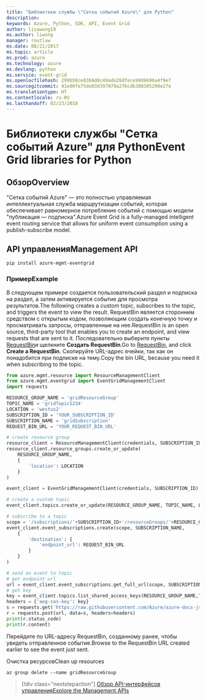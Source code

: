 ```yaml
---
title: "Библиотеки службы \"Сетка событий Azure\" для Python"
description: 
keywords: Azure, Python, SDK, API, Event Grid
author: lisawong19
ms.author: liwong
manager: routlaw
ms.date: 08/21/2017
ms.topic: article
ms.prod: azure
ms.technology: azure
ms.devlang: python
ms.service: event-grid
ms.openlocfilehash: 299b50ce8366d0c49ade28dfece98d6696a4f9ef
ms.sourcegitcommit: 41e90fe75de03d397079a276cdb388305290e27e
ms.translationtype: HT
ms.contentlocale: ru-RU
ms.lasthandoff: 02/23/2018
---
```

# <a name="event-grid-libraries-for-python"></a><span data-ttu-id="344ea-103">Библиотеки службы "Сетка событий Azure" для Python</span><span class="sxs-lookup"><span data-stu-id="344ea-103">Event Grid libraries for Python</span></span>

## <a name="overview"></a><span data-ttu-id="344ea-104">Обзор</span><span class="sxs-lookup"><span data-stu-id="344ea-104">Overview</span></span>
<span data-ttu-id="344ea-105">"Сетка событий Azure" — это полностью управляемая интеллектуальная служба маршрутизации событий, которая обеспечивает равномерное потребление событий с помощью модели "публикация — подписка".</span><span class="sxs-lookup"><span data-stu-id="344ea-105">Azure Event Grid is a fully-managed intelligent event routing service that allows for uniform event consumption using a publish-subscribe model.</span></span>

## <a name="management-api"></a><span data-ttu-id="344ea-106">API управления</span><span class="sxs-lookup"><span data-stu-id="344ea-106">Management API</span></span>
```bash
pip install azure-mgmt-eventgrid
```

### <a name="example"></a><span data-ttu-id="344ea-107">Пример</span><span class="sxs-lookup"><span data-stu-id="344ea-107">Example</span></span>
<span data-ttu-id="344ea-108">В следующем примере создается пользовательский раздел и подписка на раздел, а затем активируется событие для просмотра результатов.</span><span class="sxs-lookup"><span data-stu-id="344ea-108">The following creates a custom topic, subscribes to the topic, and triggers the event to view the result.</span></span> <span data-ttu-id="344ea-109">RequestBin является сторонним средством с открытым кодом, позволяющим создать конечную точку и просматривать запросы, отправленные на нее.</span><span class="sxs-lookup"><span data-stu-id="344ea-109">RequestBin is an open source, third-party tool that enables you to create an endpoint, and view requests that are sent to it.</span></span> <span data-ttu-id="344ea-110">Последовательно выберите пункты [RequestBin](https://requestb.in/)и щелкните **Создать RequestBin**.</span><span class="sxs-lookup"><span data-stu-id="344ea-110">Go to [RequestBin](https://requestb.in/), and click **Create a RequestBin**.</span></span> <span data-ttu-id="344ea-111">Скопируйте URL-адрес ячейки, так как он понадобится при подписке на тему.</span><span class="sxs-lookup"><span data-stu-id="344ea-111">Copy the bin URL, because you need it when subscribing to the topic.</span></span>

```python
from azure.mgmt.resource import ResourceManagementClient
from azure.mgmt.eventgrid import EventGridManagementClient
import requests

RESOURCE_GROUP_NAME = 'gridResourceGroup'
TOPIC_NAME = 'gridTopic1234'
LOCATION = 'westus2'
SUBSCRIPTION_ID = 'YOUR_SUBSCRIPTION_ID'
SUBSCRIPTION_NAME = 'gridSubscription'
REQUEST_BIN_URL = 'YOUR_REQUEST_BIN_URL'

# create resource group
resource_client = ResourceManagementClient(credentials, SUBSCRIPTION_ID)
resource_client.resource_groups.create_or_update(
    RESOURCE_GROUP_NAME,
    {
        'location': LOCATION
    }
)

event_client = EventGridManagementClient(credentials, SUBSCRIPTION_ID)

# create a custom topic
event_client.topics.create_or_update(RESOURCE_GROUP_NAME, TOPIC_NAME, LOCATION)

# subscribe to a topic
scope = '/subscriptions/'+SUBSCRIPTION_ID+'/resourceGroups/'+RESOURCE_GROUP_NAME+'/providers/Microsoft.EventGrid/topics/'+TOPIC_NAME
event_client.event_subscriptions.create(scope, SUBSCRIPTION_NAME,
    {
        'destination': {
            'endpoint_url': REQUEST_BIN_URL
        }
    }
)

# send an event to topic
# get endpoint url
url = event_client.event_subscriptions.get_full_url(scope, SUBSCRIPTION_NAME).endpoint_url
# get key
key = event_client.topics.list_shared_access_keys(RESOURCE_GROUP_NAME,TOPIC_NAME).key1
headers = {'aeg-sas-key': key}
s = requests.get('https://raw.githubusercontent.com/Azure/azure-docs-json-samples/master/event-grid/customevent.json')
r = requests.post(url, data=s, headers=headers)
print(r.status_code)
print(r.content)
```
<span data-ttu-id="344ea-112">Перейдите по URL-адресу RequestBin, созданному ранее, чтобы увидеть отправленное событие.</span><span class="sxs-lookup"><span data-stu-id="344ea-112">Browse to the RequestBin URL created earlier to see the event just sent.</span></span>

<span data-ttu-id="344ea-113">Очистка ресурсов</span><span class="sxs-lookup"><span data-stu-id="344ea-113">Clean up resources</span></span>
```azurecli-interactive
az group delete --name gridResourceGroup
```

> [!div class="nextstepaction"]
> [<span data-ttu-id="344ea-114">Обзор API-интерфейсов управления</span><span class="sxs-lookup"><span data-stu-id="344ea-114">Explore the Management APIs</span></span>](/python/api/overview/azure/eventgrid/management)

